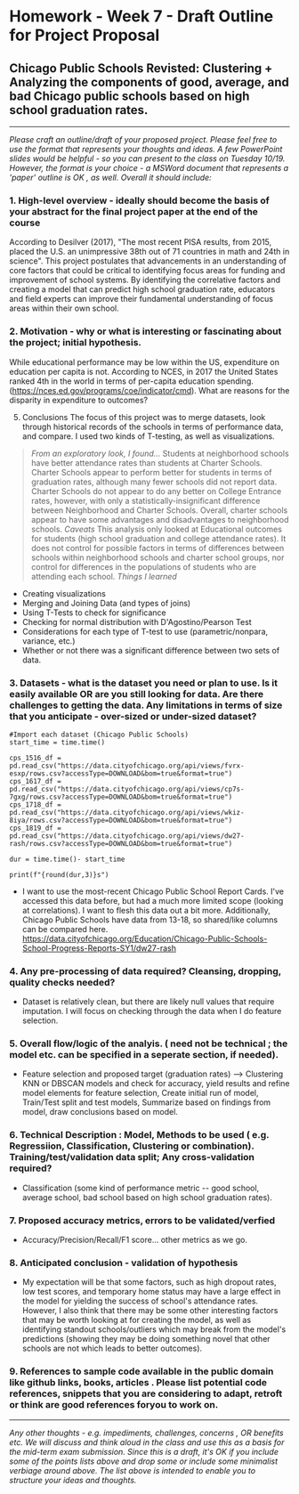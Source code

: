 # Homework - Week 7 - Draft Outline for Project Proposal #
## Chicago Public Schools Revisted: Clustering + Analyzing the components of good, average, and bad Chicago public schools based on high school graduation rates.
---

*Please craft an outline/draft of your proposed project. Please feel free to use the format that represents your thoughts and ideas.
A few PowerPoint slides would be helpful - so you can present to the class on Tuesday 10/19. 
However, the format is your choice - a MSWord document that represents a 'paper' outline is OK , as well. Overall it should include:*

### 1. High-level overview - ideally should become the basis of your abstract for the final project paper at the end of the course
According to Desilver (2017), "The most recent PISA results, from 2015, placed the U.S. an unimpressive 38th out of 71 countries in math and 24th in science". 
This project postulates that advancements in an understanding of core factors that could be critical to identifying focus areas for funding and improvement of school systems. By identifying the correlative factors and creating a model that can predict high school graduation rate, educators and field experts can improve their fundamental understanding of focus areas within their own school.

### 2. Motivation - why or what is interesting or fascinating about the project; initial hypothesis.
While educational performance may be low within the US, expenditure on education per capita is not. According to NCES, in 2017 the United States ranked 4th in the world in terms of per-capita education spending. (https://nces.ed.gov/programs/coe/indicator/cmd). What are reasons for the disparity in expenditure to outcomes?

5. Conclusions
The focus of this project was to merge datasets, look through historical records of the schools in terms of performance data, and compare. I used two kinds of T-testing, as well as visualizations.

> *From an exploratory look, I found...*
Students at neighborhood schools have better attendance rates than students at Charter Schools.
Charter Schools appear to perform better for students in terms of graduation rates, although many fewer schools did not report data.
Charter Schools do not appear to do any better on College Entrance rates, however, with only a statistically-insignificant difference between Neighborhood and Charter Schools.
Overall, charter schools appear to have some advantages and disadvantages to neighborhood schools.
> *Caveats*
This analysis only looked at Educational outcomes for students (high school graduation and college attendance rates). It does not control for possible factors in terms of differences between schools within neighborhood schools and charter school groups, nor control for differences in the populations of students who are attending each school.
> *Things I learned*
- Creating visualizations
- Merging and Joining Data (and types of joins)
- Using T-Tests to check for significance
- Checking for normal distribution with D'Agostino/Pearson Test
- Considerations for each type of T-test to use (parametric/nonpara, variance, etc.)
- Whether or not there was a significant difference between two sets of data.

### 3. Datasets - what is the dataset you need or plan to use. Is it easily available OR are you still looking for data. Are there challenges to getting the data. Any limitations in terms of size that you anticipate - over-sized or under-sized dataset? 

```
#Import each dataset (Chicago Public Schools)
start_time = time.time()

cps_1516_df = pd.read_csv("https://data.cityofchicago.org/api/views/fvrx-esxp/rows.csv?accessType=DOWNLOAD&bom=true&format=true")
cps_1617_df = pd.read_csv("https://data.cityofchicago.org/api/views/cp7s-7gxg/rows.csv?accessType=DOWNLOAD&bom=true&format=true")
cps_1718_df = pd.read_csv("https://data.cityofchicago.org/api/views/wkiz-8iya/rows.csv?accessType=DOWNLOAD&bom=true&format=true")
cps_1819_df = pd.read_csv("https://data.cityofchicago.org/api/views/dw27-rash/rows.csv?accessType=DOWNLOAD&bom=true&format=true")

dur = time.time()- start_time

print(f"{round(dur,3)}s")
```

- I want to use the most-recent Chicago Public School Report Cards. I've accessed this data before, but had a much more limited scope (looking at correlations). I want to flesh this data out a bit more. Additionally, Chicago Public Schools have data from 13-18, so shared/like columns can be compared here.
https://data.cityofchicago.org/Education/Chicago-Public-Schools-School-Progress-Reports-SY1/dw27-rash

### 4. Any pre-processing of data required? Cleansing, dropping, quality checks needed?
- Dataset is relatively clean, but there are likely null values that require imputation. I will focus on checking through the data when I do feature selection.

### 5. Overall flow/logic of the analyis. ( need not be technical ; the model etc. can be specified in a seperate section, if needed).
- Feature selection and proposed target (graduation rates) --> Clustering KNN or DBSCAN models and check for accuracy, yield results and refine model elements for feature selection, Create initial run of model, Train/Test split and test models, Summarize based on findings from model, draw conclusions based on model. 

### 6. Technical Description : Model, Methods to be used ( e.g. Regressiion, Classification, Clustering or combination). Training/test/validation data split; Any cross-validation required? 
- Classification (some kind of performance metric -- good school, average school, bad school based on high school graduation rates).

### 7. Proposed accuracy metrics, errors to be validated/verfied
- Accuracy/Precision/Recall/F1 score... other metrics as we go.

### 8. Anticipated conclusion - validation of hypothesis
- My expectation will be that some factors, such as high dropout rates, low test scores, and temporary home status may have a large effect in the model for yielding the success of school's attendance rates. However, I also think that there may be some other interesting factors that may be worth looking at for creating the model, as well as identifying standout schools/outliers which may break from the model's predictions (showing they may be doing something novel that other schools are not which leads to better outcomes). 

### 9. References to sample code available in the public domain like github links, books, articles . Please list potential code references, snippets that you are considering to adapt, retroft or think are good references foryou to work on.

---
*Any other thoughts - e.g. impediments, challenges, concerns , OR benefits etc. 
We will discuss and think aloud in the class and use this as a basis for the mid-term exam submission. Since this is a draft, it's OK if you include some of the points lists above and drop some or include some minimalist verbiage around above. The list above is intended to enable you to structure your ideas and thoughts.*
